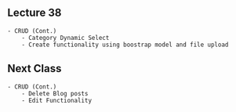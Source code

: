 
## Lecture 38
    - CRUD (Cont.)
        - Category Dynamic Select 
        - Create functionality using boostrap model and file upload




## Next Class
    - CRUD (Cont.)
        - Delete Blog posts
        - Edit Functionality

    